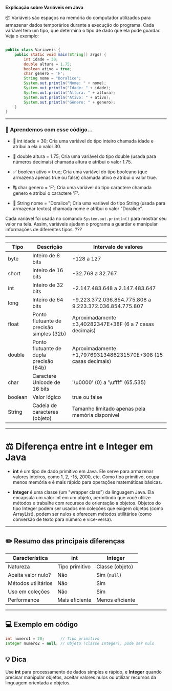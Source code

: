 **Explicação sobre Variáveis em Java**

📦 Variáveis são espaços na memória do computador utilizados para armazenar dados temporários durante a execução do programa. Cada variável tem um tipo, que determina o tipo de dado que ela pode guardar. Veja o exemplo:

```java

public class Variaveis {
    public static void main(String[] args) {
        int idade = 30;
        double altura = 1.75;
        boolean ativo = true;
        char genero = 'F';
        String nome = "Doralice";
        System.out.println("Nome: " + nome);
        System.out.println("Idade: " + idade);
        System.out.println("Altura: " + altura);
        System.out.println("Ativo: " + ativo);
        System.out.println("Gênero: " + genero);
    }
}
```

---

### 🧠 Aprendemos com esse código...

- 🔢 int idade = 30;
Cria uma variável do tipo inteiro chamada idade e atribui a ela o valor 30.

- 📏 double altura = 1.75;
Cria uma variável do tipo double (usada para números decimais) chamada altura e atribui o valor 1.75.

- ✅ boolean ativo = true;
Cria uma variável do tipo booleano (que armazena apenas true ou false) chamada ativo e atribui o valor true.

- 🔠 char genero = 'F';
Cria uma variável do tipo caractere chamada genero e atribui o caractere 'F'.

- 📝 String nome = "Doralice";
Cria uma variável do tipo String (usada para armazenar textos) chamada nome e atribui o valor "Doralice".

Cada variável foi usada no comando `System.out.println()` para mostrar seu valor na tela. Assim, variáveis ajudam o programa a guardar e manipular informações de diferentes tipos. ???

---

| Tipo        | Descrição                                | Intervalo de valores                                                           |
|-------------|------------------------------------------|--------------------------------------------------------------------------------|
| byte        | Inteiro de 8 bits                        | -128 a 127                                                                     |
| short       | Inteiro de 16 bits                       | -32.768 a 32.767                                                               |
| int         | Inteiro de 32 bits                       | -2.147.483.648 a 2.147.483.647                                                 |
| long        | Inteiro de 64 bits                       | -9.223.372.036.854.775.808 a 9.223.372.036.854.775.807                         |
| float       | Ponto flutuante de precisão simples (32b)| Aproximadamente ±3,40282347E+38F (6 a 7 casas decimais)                        |
| double      | Ponto flutuante de dupla precisão (64b)  | Aproximadamente ±1,79769313486231570E+308 (15 casas decimais)                  |
| char        | Caractere Unicode de 16 bits             | '\\u0000' (0) a '\\uffff' (65.535)                                             |
| boolean     | Valor lógico                             | true ou false                                                                  |
| String      | Cadeia de caracteres (objeto)            | Tamanho limitado apenas pela memória disponível                                |

---

# ⚖️ Diferença entre int e Integer em Java

- **int** é um tipo de dado primitivo em Java.
  Ele serve para armazenar valores inteiros, como 1, 2, -15, 2000, etc.
  Como tipo primitivo, ocupa menos memória e é mais rápido para operações matemáticas básicas.

- **Integer** é uma classe (um "wrapper class") da linguagem Java.
  Ela encapsula um valor int em um objeto, permitindo que você utilize métodos e trabalhe com recursos de orientação a objetos.
  Objetos do tipo Integer podem ser usados em coleções que exigem objetos (como ArrayList), podem ser nulos e oferecem métodos utilitários (como conversão de texto para número e vice-versa).

---

## ✏️ Resumo das principais diferenças

| Característica         | int                  | Integer                  |
|------------------------|----------------------|--------------------------|
| Natureza               | Tipo primitivo       | Classe (objeto)          |
| Aceita valor nulo?     | Não                  | Sim (`null`)             |
| Métodos utilitários    | Não                  | Sim                      |
| Uso em coleções        | Não                  | Sim                      |
| Performance            | Mais eficiente       | Menos eficiente          |

---

## 💻 Exemplo em código

```java
int numero1 = 20;       // Tipo primitivo
Integer numero2 = null; // Objeto (classe Integer), pode ser nulo
```

## 💡 Dica

Use **int** para processamento de dados simples e rápido, e **Integer** quando precisar manipular objetos, aceitar valores nulos ou utilizar recursos da linguagem orientada a objetos.